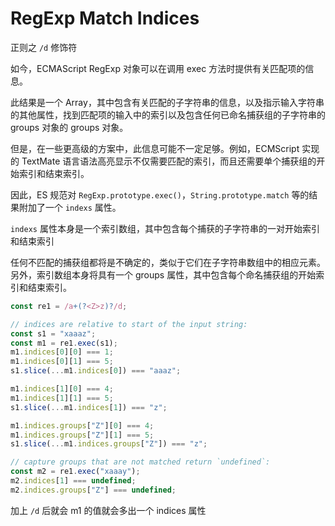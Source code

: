 # RegExp Match Indices

正则之 `/d` 修饰符

如今，ECMAScript RegExp 对象可以在调用 exec 方法时提供有关匹配项的信息。

此结果是一个 Array，其中包含有关匹配的子字符串的信息，以及指示输入字符串的其他属性，找到匹配项的输入中的索引以及包含任何已命名捕获组的子字符串的 groups 对象的 groups 对象。

但是，在一些更高级的方案中，此信息可能不一定足够。例如，ECMScript 实现的 TextMate 语言语法高亮显示不仅需要匹配的索引，而且还需要单个捕获组的开始索引和结束索引。

因此，ES 规范对 `RegExp.prototype.exec()`，`String.prototype.match` 等的结果附加了一个 `indexs` 属性。

`indexs` 属性本身是一个索引数组，其中包含每个捕获的子字符串的一对开始索引和结束索引

任何不匹配的捕获组都将是不确定的，类似于它们在子字符串数组中的相应元素。另外，索引数组本身将具有一个 groups 属性，其中包含每个命名捕获组的开始索引和结束索引。

```ts
const re1 = /a+(?<Z>z)?/d;

// indices are relative to start of the input string:
const s1 = "xaaaz";
const m1 = re1.exec(s1);
m1.indices[0][0] === 1;
m1.indices[0][1] === 5;
s1.slice(...m1.indices[0]) === "aaaz";

m1.indices[1][0] === 4;
m1.indices[1][1] === 5;
s1.slice(...m1.indices[1]) === "z";

m1.indices.groups["Z"][0] === 4;
m1.indices.groups["Z"][1] === 5;
s1.slice(...m1.indices.groups["Z"]) === "z";

// capture groups that are not matched return `undefined`:
const m2 = re1.exec("xaaay");
m2.indices[1] === undefined;
m2.indices.groups["Z"] === undefined;
```

加上 `/d` 后就会 m1 的值就会多出一个 indices 属性
